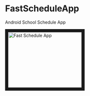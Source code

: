 # FastScheduleApp
Android School Schedule App


<a href="http://www.youtube.com/watch?feature=player_embedded&v=4rsZVBauULM
" target="_blank"><img src="http://screenshu.com/static/uploads/temporary/3m/3i/ib/eklvx6.jpg" 
alt="Fast Schedule App" width="240" height="180" border="10" /></a>

